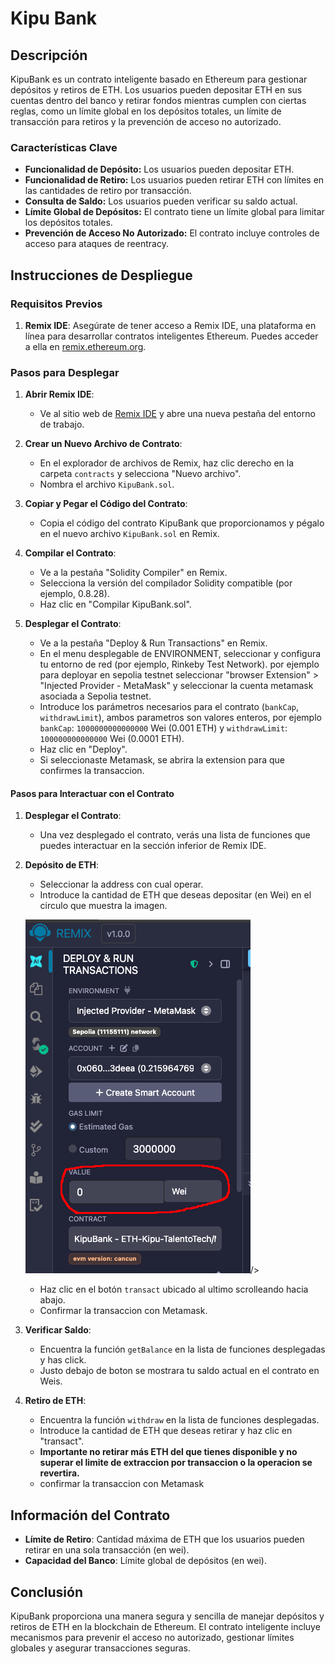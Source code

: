 # Kipu Bank

## Descripción

KipuBank es un contrato inteligente basado en Ethereum para gestionar depósitos y retiros de ETH. Los usuarios pueden depositar ETH en sus cuentas dentro del banco y retirar fondos mientras cumplen con ciertas reglas, como un límite global en los depósitos totales, un límite de transacción para retiros y la prevención de acceso no autorizado.

### Características Clave
- **Funcionalidad de Depósito:** Los usuarios pueden depositar ETH.
- **Funcionalidad de Retiro:** Los usuarios pueden retirar ETH con límites en las cantidades de retiro por transacción.
- **Consulta de Saldo:** Los usuarios pueden verificar su saldo actual.
- **Límite Global de Depósitos:** El contrato tiene un límite global para limitar los depósitos totales.
- **Prevención de Acceso No Autorizado:** El contrato incluye controles de acceso para ataques de reentracy.

## Instrucciones de Despliegue

### Requisitos Previos
1. **Remix IDE**: Asegúrate de tener acceso a Remix IDE, una plataforma en línea para desarrollar contratos inteligentes Ethereum. Puedes acceder a ella en [remix.ethereum.org](https://remix.ethereum.org/).

### Pasos para Desplegar

1. **Abrir Remix IDE**:
   - Ve al sitio web de [Remix IDE](https://remix.ethereum.org/) y abre una nueva pestaña del entorno de trabajo.

2. **Crear un Nuevo Archivo de Contrato**:
   - En el explorador de archivos de Remix, haz clic derecho en la carpeta `contracts` y selecciona "Nuevo archivo".
   - Nombra el archivo `KipuBank.sol`.

3. **Copiar y Pegar el Código del Contrato**:
   - Copia el código del contrato KipuBank que proporcionamos y pégalo en el nuevo archivo `KipuBank.sol` en Remix.

4. **Compilar el Contrato**:
   - Ve a la pestaña "Solidity Compiler" en Remix.
   - Selecciona la versión del compilador Solidity compatible (por ejemplo, 0.8.28).
   - Haz clic en "Compilar KipuBank.sol".

5. **Desplegar el Contrato**:
   - Ve a la pestaña "Deploy & Run Transactions" en Remix.
   - En el menu desplegable de ENVIRONMENT, seleccionar y configura tu entorno de red (por ejemplo, Rinkeby Test Network). por ejemplo para deployar en sepolia testnet seleccionar "browser Extension" > "Injected Provider - MetaMask" y seleccionar la cuenta metamask asociada a Sepolia testnet.
   - Introduce los parámetros necesarios para el contrato (`bankCap`, `withdrawLimit`), ambos parametros son valores enteros, por ejemplo `bankCap`: `1000000000000000` Wei (0.001 ETH) y `withdrawLimit`: `100000000000000` Wei (0.0001 ETH).
   - Haz clic en "Deploy".
   - Si seleccionaste Metamask, se abrira la extension para que confirmes la transaccion.

#### Pasos para Interactuar con el Contrato

1. **Desplegar el Contrato**:
   - Una vez desplegado el contrato, verás una lista de funciones que puedes interactuar en la sección inferior de Remix IDE.

2. **Depósito de ETH**:
   - Seleccionar la address con cual operar.
   - Introduce la cantidad de ETH que deseas depositar (en Wei) en el circulo que muestra la imagen.

   <img src="./assets/remix_interacciones_contrato.png" alt="">/>
   - Haz clic en el botón `transact` ubicado al ultimo scrolleando hacia abajo.
   - Confirmar la transaccion con Metamask.

3. **Verificar Saldo**:
   - Encuentra la función `getBalance` en la lista de funciones desplegadas y has click.
   - Justo debajo de boton se mostrara tu saldo actual en el contrato en Weis.

4. **Retiro de ETH**:
   - Encuentra la función `withdraw` en la lista de funciones desplegadas.
   - Introduce la cantidad de ETH que deseas retirar y haz clic en "transact".
   - <b>Importante no retirar más ETH del que tienes disponible y no superar el limite de extraccion por transaccion o la operacion se revertira.</b>
   - confirmar la transaccion con Metamask

## Información del Contrato

- **Límite de Retiro**: Cantidad máxima de ETH que los usuarios pueden retirar en una sola transacción (en wei).
- **Capacidad del Banco**: Límite global de depósitos (en wei).

## Conclusión

KipuBank proporciona una manera segura y sencilla de manejar depósitos y retiros de ETH en la blockchain de Ethereum. El contrato inteligente incluye mecanismos para prevenir el acceso no autorizado, gestionar límites globales y asegurar transacciones seguras.
